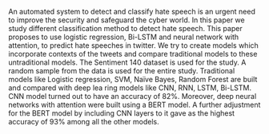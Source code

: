 An automated system to detect and classify hate speech is an urgent need to improve the security and safeguard the cyber world. In this paper we study different classification method to detect hate speech. This paper proposes to use logistic regression, Bi-LSTM and neural network with attention, to predict hate speeches in twitter. We try to create models which incorporate contexts of the tweets and compare traditional models to these untraditional models. The Sentiment 140 dataset is used for the study. A random sample from the data is used for the entire study. Traditional models like Logistic regression, SVM, Naïve Bayes, Random Forest are built and compared with deep lea ring models like CNN, RNN, LSTM, Bi-LSTM. CNN model turned out to have an accuracy of 82%. Moreover, deep neural networks with attention were built using a BERT model. A further adjustment for the BERT model by including CNN layers to it gave as the highest accuracy of 93% among all the other models.
